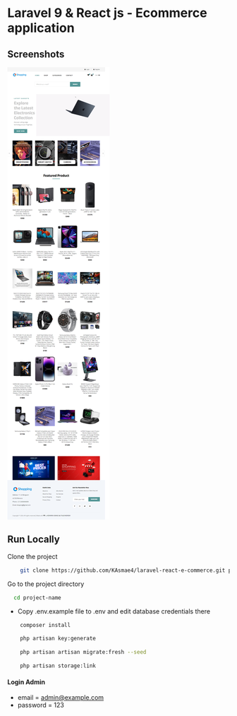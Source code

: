 # Laravel 9 & React js - Ecommerce application

## Screenshots

![preview img](/preview.png)

## Run Locally

Clone the project

```bash
    git clone https://github.com/KAsmae4/laravel-react-e-commerce.git project-name
```

Go to the project directory

```bash
  cd project-name
```

-   Copy .env.example file to .env and edit database credentials there

```bash
    composer install
```

```bash
    php artisan key:generate
```

```bash
    php artisan artisan migrate:fresh --seed
```

```bash
    php artisan storage:link
```

#### Login Admin

-   email = admin@example.com
-   password = 123
